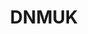 ---
title: DNMUK
crosslinks:
- DarkNetMarkets
- youtubefactsbot
- DarkNetMarketsNoobs
- Boofit
- youtubot
- darknetmarkets
- researchchemicals
- MDMA
- AlphaBayMarket
- Stims
- u_imguralbumbot
- DankNation
- Drugs
- Dream_Market
- DNMSuperlist
- ShitEvilModsSay
- tmsbmeta
- LSD
- alotabot
- Monero
---
